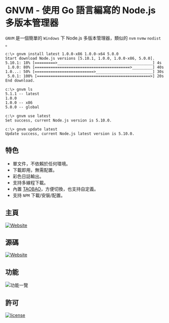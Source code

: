 GNVM - 使用 Go 語言編寫的 Node.js 多版本管理器  
================================  
`GNVM` 是一個簡單的 `Windows` 下 Node.js 多版本管理器，類似的 `nvm` `nvmw` `nodist` 。  
```
c:\> gnvm install latest 1.0.0-x86 1.0.0-x64 5.0.0
Start download Node.js versions [5.10.1, 1.0.0, 1.0.0-x86, 5.0.0].
5.10.1: 18% [=========>__________________________________________] 4s
 1.0.0: 80% [==========================================>_________] 40s
1.0...: 50% [==========================>_________________________] 30s
 5.0.1: 100% [==================================================>] 20s
End download.

c:\> gnvm ls
5.1.1 -- latest
1.0.0
1.0.0 -- x86
5.0.0 -- global

c:\> gnvm use latest
Set success, current Node.js version is 5.10.0.

c:\> gnvm update latest
Update success, current Node.js latest version is 5.10.0.
```

特色
---
* 單文件，不依賴於任何環境。
* 下載即用，無需配置。
* 彩色日誌輸出。
* 支持多線程下載。
* 內置 [TAOBAO](http://npm.taobao.org/mirrors/node)，方便切換，也支持自定義。
* 支持 `NPM` 下載/安裝/配置。

主頁
---
[![Website](https://img.shields.io/badge/website-gnvm.ksria.com-1DBA90.svg)](http://ksria.com/gnvm)

源碼
---
[![Website](https://img.shields.io/badge/github-github.com.gnvm-5cb85c.svg)](https://github.com/kenshin/gnvm/blob/master/README.tw.md)

功能
---
![功能一覽](http://i.imgur.com/GqkZcjZ.png)

許可
---
[![license](https://img.shields.io/github/license/mashape/apistatus.svg)](https://opensource.org/licenses/MIT)
